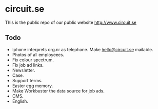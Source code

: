circuit.se
==========

This is the public repo of our public website http://www.circuit.se


Todo
----
- Iphone interprets org.nr as telephone. Make hello@circuit.se mailable.
- Photos of all employeees.
- Fix colour spectrum.
- Fix job ad links.
- Newsletter.
- Case.
- Support terms.
- Easter egg memory.
- Make Workbuster the data source for job ads.
- CMS.
- English.
